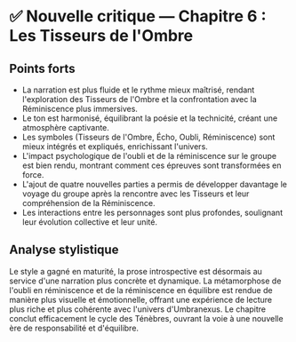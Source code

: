 # ✅ Nouvelle critique — Chapitre 6 : Les Tisseurs de l'Ombre

## Points forts
- La narration est plus fluide et le rythme mieux maîtrisé, rendant l'exploration des Tisseurs de l'Ombre et la confrontation avec la Réminiscence plus immersives.
- Le ton est harmonisé, équilibrant la poésie et la technicité, créant une atmosphère captivante.
- Les symboles (Tisseurs de l'Ombre, Écho, Oubli, Réminiscence) sont mieux intégrés et expliqués, enrichissant l'univers.
- L'impact psychologique de l'oubli et de la réminiscence sur le groupe est bien rendu, montrant comment ces épreuves sont transformées en force.
- L'ajout de quatre nouvelles parties a permis de développer davantage le voyage du groupe après la rencontre avec les Tisseurs et leur compréhension de la Réminiscence.
- Les interactions entre les personnages sont plus profondes, soulignant leur évolution collective et leur unité.

## Analyse stylistique
Le style a gagné en maturité, la prose introspective est désormais au service d'une narration plus concrète et dynamique. La métamorphose de l'oubli en réminiscence et de la réminiscence en équilibre est rendue de manière plus visuelle et émotionnelle, offrant une expérience de lecture plus riche et plus cohérente avec l'univers d'Umbranexus. Le chapitre conclut efficacement le cycle des Ténèbres, ouvrant la voie à une nouvelle ère de responsabilité et d'équilibre.